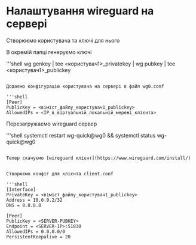 # Налаштування wireguard на сервері

Створюємо користувача та ключі для нього

В окремій папці генеруємо ключі

'''shell
wg genkey | tee <користувач1>_privatekey | wg pubkey | tee <користувач1>_publickey
```

Додаємо конфігурацію користувача на сервері в файл wg0.conf

'''shell
[Peer]
PublicKey = <віміст_файлу_користувач1_publickey>
AllowedIPs = <IP_в_віртуальній_локальній_мережі_клієнта>
```

Перезагружаємо wireguard сервер

'''shell
systemctl restart wg-quick@wg0 && systemctl status wg-quick@wg0
```

Тепер скачуємо [wireguard клієнт](https://www.wireguard.com/install/)


Створюємо конфіг для клієнта client.conf

'''shell
[Interface]
PrivateKey = <віміст_файлу_користувач1_publickey>
Address = 10.0.0.2/32
DNS = 8.8.8.8

[Peer]
PublicKey = <SERVER-PUBKEY>
Endpoint = <SERVER-IP>:51830
AllowedIPs = 0.0.0.0/0
PersistentKeepalive = 20
```
